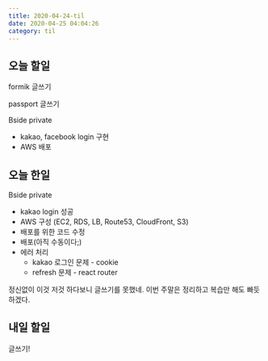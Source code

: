 ```yaml
---
title: 2020-04-24-til
date: 2020-04-25 04:04:26
category: til
---
```


## 오늘 할일

formik 글쓰기

passport 글쓰기

Bside private

- kakao, facebook login 구현
- AWS 배포

## 오늘 한일

Bside private

- kakao login 성공
- AWS 구성 (EC2, RDS, LB, Route53, CloudFront, S3)
- 배포를 위한 코드 수정
- 배포(아직 수동이다;)
- 에러 처리
  - kakao 로그인 문제 - cookie
  - refresh 문제 - react router

정신없이 이것 저것 하다보니 글쓰기를 못했네. 이번 주말은 정리하고 복습만 해도 빠듯하겠다.

## 내일 할일

글쓰기!
